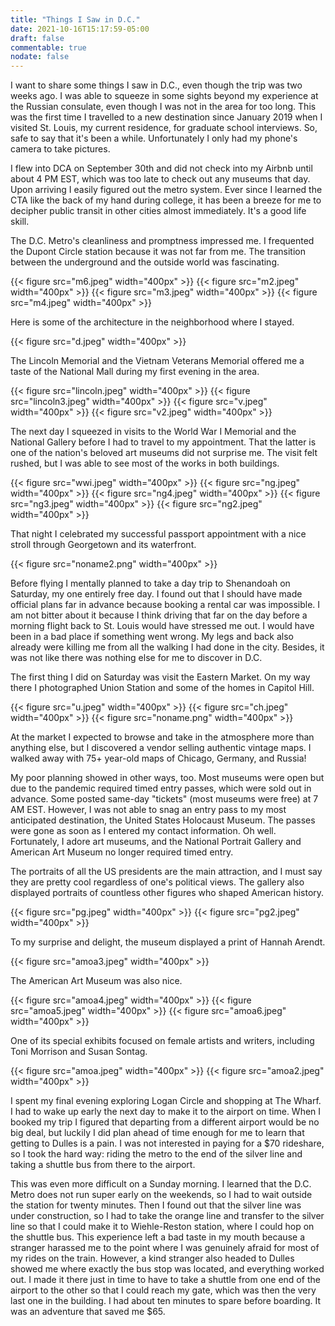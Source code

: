 ```yaml
---
title: "Things I Saw in D.C."
date: 2021-10-16T15:17:59-05:00
draft: false
commentable: true
nodate: false
---
```


I want to share some things I saw in D.C., even though the trip was two weeks ago. I was able to squeeze in some sights beyond my 
experience at the Russian consulate, even though I was not in the area for too long. This was the first time I travelled to a new 
destination since January 2019 when I visited St. Louis, my current residence, for graduate school interviews. So, safe to say that 
it's been a while. Unfortunately I only had my phone's camera to take pictures.

I flew into DCA on September 30th and did not check into my Airbnb until about 4 PM EST, which was too late to check out any museums 
that day. Upon arriving I easily figured out the metro system. Ever since I learned the CTA like the back of my hand during college, 
it has been a breeze for me to decipher public transit in other cities almost immediately. It's a good life skill.

The D.C. Metro's cleanliness and promptness impressed me. I frequented the Dupont Circle station because it was not far from me. The 
transition between the underground and the outside world was fascinating.

{{< figure src="m6.jpeg" width="400px" >}}
{{< figure src="m2.jpeg" width="400px" >}}
{{< figure src="m3.jpeg" width="400px" >}}
{{< figure src="m4.jpeg" width="400px" >}}

Here is some of the architecture in the neighborhood where I stayed.

{{< figure src="d.jpeg" width="400px" >}}

The Lincoln Memorial and the Vietnam Veterans Memorial offered me a taste of the National Mall during my first evening in the area.

{{< figure src="lincoln.jpeg" width="400px" >}}
{{< figure src="lincoln3.jpeg" width="400px" >}}
{{< figure src="v.jpeg" width="400px" >}}
{{< figure src="v2.jpeg" width="400px" >}}

The next day I squeezed in visits to the World War I Memorial and the National Gallery before I had to travel to my appointment. That 
the latter is one of the nation's beloved art museums did not surprise me. The visit felt rushed, but I was able to see most of the 
works in both buildings.

{{< figure src="wwi.jpeg" width="400px" >}}
{{< figure src="ng.jpeg" width="400px" >}}
{{< figure src="ng4.jpeg" width="400px" >}}
{{< figure src="ng3.jpeg" width="400px" >}}
{{< figure src="ng2.jpeg" width="400px" >}}

That night I celebrated my successful passport appointment with a nice stroll through Georgetown and its waterfront.

{{< figure src="noname2.png" width="400px" >}}

Before flying I mentally planned to take a day trip to Shenandoah on Saturday, my one entirely free day. I found out that I should 
have made official plans far in advance because booking a rental car was impossible. I am not bitter about it because I think driving 
that far on the day before a morning flight back to St. Louis would have stressed me out. I would have been in a bad place if 
something went wrong. My legs and back also already were killing me from all the walking I had done in the city. Besides, it was not 
like there was nothing else for me to discover in D.C.

The first thing I did on Saturday was visit the Eastern Market. On my way there I photographed Union Station and some of the homes in 
Capitol Hill.

{{< figure src="u.jpeg" width="400px" >}}
{{< figure src="ch.jpeg" width="400px" >}}
{{< figure src="noname.png" width="400px" >}}

At the market I expected to browse and take in the atmosphere more than anything else, but I discovered a vendor selling authentic 
vintage maps. I walked away with 75+ year-old maps of Chicago, Germany, and Russia!

My poor planning showed in other ways, too. Most museums were open but due to the pandemic required timed entry passes, which were 
sold out in advance. Some posted same-day "tickets" (most museums were free) at 7 AM EST. However, I was not able to snag an entry 
pass to my most anticipated destination, the United States Holocaust Museum. The passes were gone as soon as I entered my contact 
information. Oh well. Fortunately, I adore art museums, and the National Portrait Gallery and American Art Museum no longer required 
timed entry.

The portraits of all the US presidents are the main attraction, and I must say they are pretty cool regardless of one's political 
views. The gallery also displayed portraits of countless other figures who shaped American history.

{{< figure src="pg.jpeg" width="400px" >}}
{{< figure src="pg2.jpeg" width="400px" >}}

To my surprise and delight, the museum displayed a print of Hannah Arendt.

{{< figure src="amoa3.jpeg" width="400px" >}}

The American Art Museum was also nice. 

{{< figure src="amoa4.jpeg" width="400px" >}}
{{< figure src="amoa5.jpeg" width="400px" >}}
{{< figure src="amoa6.jpeg" width="400px" >}}

One of its special exhibits focused on female artists and writers, including Toni Morrison 
and Susan Sontag.

{{< figure src="amoa.jpeg" width="400px" >}}
{{< figure src="amoa2.jpeg" width="400px" >}}

I spent my final evening exploring Logan Circle and shopping at The Wharf. I had to wake up early the next day to make it to the 
airport on time. When I booked my trip I figured that departing from a different airport would be no big deal, but luckily I did plan 
ahead of time enough for me to learn that getting to Dulles is a pain. I was not interested in paying for a $70 rideshare, so I took 
the hard way: riding the metro to the end of the silver line and taking a shuttle bus from there to the airport.

This was even more difficult on a Sunday morning. I learned that the D.C. Metro does not run super early on the weekends, so I had to 
wait outside the station for twenty minutes. Then I found out that the silver line was under construction, so I had to take the orange 
line and transfer to the silver line so that I could make it to Wiehle-Reston station, where I could hop on the shuttle bus. This 
experience left a bad taste in my mouth because a stranger harassed me to the point where I was genuinely afraid for most of my rides 
on the train. However, a kind stranger also headed to Dulles showed me where exactly the bus stop was located, and everything worked 
out. I made it there just in time to have to take a shuttle from one end of the airport to the other so that I could reach my gate, 
which was then the very last one in the building. I had about ten minutes to spare before boarding. It was an adventure that saved me 
$65.
